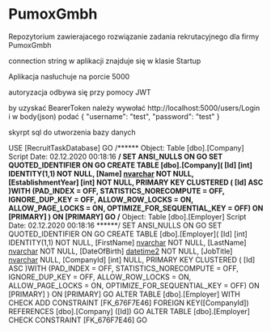 # PumoxGmbh
Repozytorium zawierajacego rozwiązanie zadania rekrutacyjnego dla firmy PumoxGmbh

connection string w aplikacji znajduje się w klasie Startup

Aplikacja nasłuchuje na porcie 5000

autoryzacja odbywa się przy pomocy JWT

by uzyskać BearerToken należy wywołać http://localhost:5000/users/Login i w body(json) podać
{
    "username": "test",
    "password": "test"
}

skyrpt sql do utworzenia bazy danych

USE [RecruitTaskDatabase]
GO
/****** Object:  Table [dbo].[Company]    Script Date: 02.12.2020 00:18:16 ******/
SET ANSI_NULLS ON
GO
SET QUOTED_IDENTIFIER ON
GO
CREATE TABLE [dbo].[Company](
	[Id] [int] IDENTITY(1,1) NOT NULL,
	[Name] [nvarchar](255) NOT NULL,
	[EstablishmentYear] [int] NOT NULL,
PRIMARY KEY CLUSTERED 
(
	[Id] ASC
)WITH (PAD_INDEX = OFF, STATISTICS_NORECOMPUTE = OFF, IGNORE_DUP_KEY = OFF, ALLOW_ROW_LOCKS = ON, ALLOW_PAGE_LOCKS = ON, OPTIMIZE_FOR_SEQUENTIAL_KEY = OFF) ON [PRIMARY]
) ON [PRIMARY]
GO
/****** Object:  Table [dbo].[Employer]    Script Date: 02.12.2020 00:18:16 ******/
SET ANSI_NULLS ON
GO
SET QUOTED_IDENTIFIER ON
GO
CREATE TABLE [dbo].[Employer](
	[Id] [int] IDENTITY(1,1) NOT NULL,
	[FirstName] [nvarchar](81) NOT NULL,
	[LastName] [nvarchar](255) NOT NULL,
	[DateOfBirth] [datetime2](7) NOT NULL,
	[JobTitle] [nvarchar](255) NULL,
	[CompanyId] [int] NULL,
PRIMARY KEY CLUSTERED 
(
	[Id] ASC
)WITH (PAD_INDEX = OFF, STATISTICS_NORECOMPUTE = OFF, IGNORE_DUP_KEY = OFF, ALLOW_ROW_LOCKS = ON, ALLOW_PAGE_LOCKS = ON, OPTIMIZE_FOR_SEQUENTIAL_KEY = OFF) ON [PRIMARY]
) ON [PRIMARY]
GO
ALTER TABLE [dbo].[Employer]  WITH CHECK ADD  CONSTRAINT [FK_676F7E46] FOREIGN KEY([CompanyId])
REFERENCES [dbo].[Company] ([Id])
GO
ALTER TABLE [dbo].[Employer] CHECK CONSTRAINT [FK_676F7E46]
GO